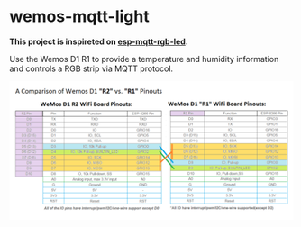 # wemos-mqtt-light

**This project is inspireted on [esp-mqtt-rgb-led](https://github.com/corbanmailloux/esp-mqtt-rgb-led).**

Use the Wemos D1 R1 to provide a temperature and humidity information and controls a RGB strip via MQTT protocol.

![Wemos R1 pinout](/images/comparison-of-wemos-r2-vs-r1-pinouts.png)
